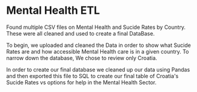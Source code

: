 # Mental Health ETL
Found multiple CSV files on Mental Health and Sucide Rates by Country. These were all cleaned and used to create a final DataBase. 

To begin, we uploaded and cleaned the Data in order to show what Sucide Rates are and how accessible Mental Health care is in a given country. To narrow down the database, We chose to review only Croatia. 

In order to create our final database we cleaned up our data using Pandas and then exported this file to SQL to create our final table of Croatia's Sucide Rates vs options for help in the Mental Health Sector. 

